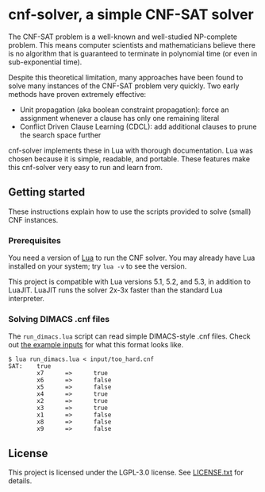 # cnf-solver, a simple CNF-SAT solver

The CNF-SAT problem is a well-known and well-studied NP-complete problem. This
means computer scientists and mathematicians believe there is no algorithm that
is guaranteed to terminate in polynomial time (or even in sub-exponential time).

Despite this theoretical limitation, many approaches have been found to solve
many instances of the CNF-SAT problem very quickly. Two early methods have
proven extremely effective:

* Unit propagation (aka boolean constraint propagation):
    force an assignment whenever a clause has only one remaining literal
* Conflict Driven Clause Learning (CDCL):
    add additional clauses to prune the search space further

cnf-solver implements these in Lua with thorough documentation. Lua was chosen
because it is simple, readable, and portable. These features make this
cnf-solver very easy to run and learn from.

## Getting started

These instructions explain how to use the scripts provided to solve (small) CNF
instances.

### Prerequisites

You need a version of [Lua](https://lua.org) to run the CNF solver. You may
already have Lua installed on your system; try `lua -v` to see the version.

This project is compatible with Lua versions 5.1, 5.2, and 5.3, in addition to
LuaJIT. LuaJIT runs the solver 2x-3x faster than the standard Lua interpreter.

### Solving DIMACS .cnf files

The `run_dimacs.lua` script can read simple DIMACS-style .cnf files. Check out
[the example inputs](input) for what this format looks like.

    $ lua run_dimacs.lua < input/too_hard.cnf
    SAT:    true
            x7      =>      true
            x6      =>      false
            x5      =>      false
            x4      =>      true
            x2      =>      true
            x3      =>      true
            x1      =>      false
            x8      =>      false
            x9      =>      false

## License

This project is licensed under the LGPL-3.0 license. See
[LICENSE.txt](LICENSE.txt) for details.
